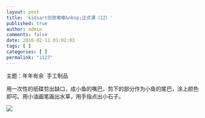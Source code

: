 ```yaml
---
layout: post
title: 'kidsart创意嘟嘟&nbsp;正式课（12）'
published: true
author: admin
comments: false
date: 2010-02-11 01:02:03
tags: [ ]
categories: [ ]
permalink: "1127"
---
```

主题：年年有余&nbsp; 手工制品


  


用一次性的纸碟剪出缺口，成小鱼的嘴巴，剪下的部分作为小鱼的尾巴，涂上颜色即可。用小油画笔画出水草，用手指点出小石子。


  


![][1]

 [1]: http://xujianian.com/jx/blog/UploadFiles/2010-2/220266425.jpg